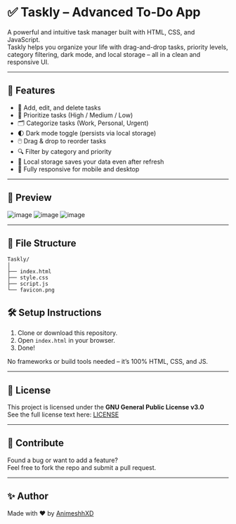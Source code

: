 # ✅ Taskly – Advanced To-Do App

A powerful and intuitive task manager built with HTML, CSS, and JavaScript.  
Taskly helps you organize your life with drag-and-drop tasks, priority levels, category filtering, dark mode, and local storage – all in a clean and responsive UI.

---

## 🚀 Features

- 📝 Add, edit, and delete tasks
- 🎯 Prioritize tasks (High / Medium / Low)
- 🗂️ Categorize tasks (Work, Personal, Urgent)
- 🌓 Dark mode toggle (persists via local storage)
- 🖱️ Drag & drop to reorder tasks
- 🔍 Filter by category and priority
- 💾 Local storage saves your data even after refresh
- 📱 Fully responsive for mobile and desktop

---

## 📸 Preview
![image](https://github.com/user-attachments/assets/1bea70fc-2615-4234-9748-84de7f624dbf)
![image](https://github.com/user-attachments/assets/72405dca-e173-413e-84b5-1a91da8cac14)
![image](https://github.com/user-attachments/assets/e9a32545-3862-47ae-9790-056d64f4faa2)


---

## 📁 File Structure

```
Taskly/
│
├── index.html
├── style.css
├── script.js
└── favicon.png
```


## 🛠️ Setup Instructions

1. Clone or download this repository.
2. Open `index.html` in your browser.
3. Done!

No frameworks or build tools needed – it’s 100% HTML, CSS, and JS.

---

## 📌 License

This project is licensed under the **GNU General Public License v3.0**  
See the full license text here: [LICENSE](https://www.gnu.org/licenses/gpl-3.0.en.html)

---

## 🙌 Contribute

Found a bug or want to add a feature?  
Feel free to fork the repo and submit a pull request.

---

## ✨ Author

Made with ❤️ by [AnimeshhXD](https://github.com/AnimeshhXD)


